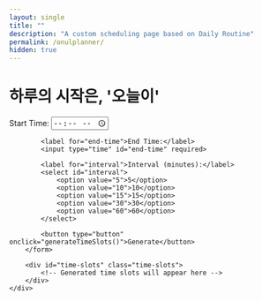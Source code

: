 ```yaml
---
layout: single
title: ""
description: "A custom scheduling page based on Daily Routine"
permalink: /onulplanner/
hidden: true
---
```


<div class="page__content">
    <h1>하루의 시작은, '오늘이'</h1>
    <div class="planner-container">
        <form>
            <label for="start-time">Start Time:</label>
            <input type="time" id="start-time" required>

            <label for="end-time">End Time:</label>
            <input type="time" id="end-time" required>

            <label for="interval">Interval (minutes):</label>
            <select id="interval">
                <option value="5">5</option>
                <option value="10">10</option>
                <option value="15">15</option>
                <option value="30">30</option>
                <option value="60">60</option>
            </select>

            <button type="button" onclick="generateTimeSlots()">Generate</button>
        </form>

        <div id="time-slots" class="time-slots">
            <!-- Generated time slots will appear here -->
        </div>
    </div>
</div>

<script src="assets/js/onulplanner.js"></script>
<link rel="stylesheet" href="assets/css/onulplanner.css">
